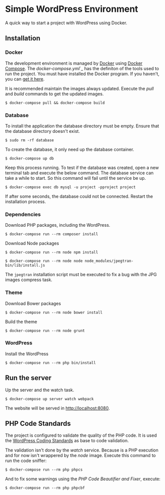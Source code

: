 # Simple WordPress Environment

A quick way to start a project with WordPress using Docker.

## Installation

### Docker

The development environment is managed by [Docker](https://www.docker.com/) using [Docker Compose](https://docs.docker.com/compose/overview/). The _docker-compose.yml_`_ has the definiton of the tools used to run the project. You must have installed the Docker program. If you haven't, you can [get it here](https://www.docker.com/get-docker).

It is recommended maintain the images always updated. Execute the _pull_ and _build_ commands to get the updated images.

    $ docker-compose pull && docker-compose build

### Database

To install the application the database directory must be empty. Ensure that the database directory doesn't exist.

    $ sudo rm -rf database

To create the database, it only need up the database container.

    $ docker-compose up db

Keep this process running. To test if the database was created, open a new terminal tab and execute the below command. The database service can take a while to start. So this command will fail until the service be up.

    $ docker-compose exec db mysql -u project -pproject project

If after some seconds, the database could not be connected. Restart the installation process.

### Dependencies

Download PHP packages, including the WordPress.

    $ docker-compose run --rm composer install

Download Node packages

    $ docker-compose run --rm node npm install

    $ docker-compose run --rm node node node_modules/jpegtran-bin/lib/install.js

The `jpegtran` installation script must be executed to fix a bug with the JPG images compress task.

### Theme

Download Bower packages

    $ docker-compose run --rm node bower install

Build the theme

    $ docker-compose run --rm node grunt

### WordPress

Install the WordPress

    $ docker-compose run --rm php bin/install

## Run the server

Up the server and the watch task.

    $ docker-compose up server watch webpack

The website will be served in [http://localhost:8080](http://localhost:8080).

## PHP Code Standards

The project is configured to validate the quality of the PHP code. It is used the [WordPress Coding Standards](https://make.wordpress.org/core/handbook/best-practices/coding-standards/php/) as base to code validation.

The validation isn't done by the _watch_ service. Because is a PHP execution and for now isn't wrappered by the _node_ image. Execute this command to run the code sniffer:

    $ docker-compose run --rm php phpcs

And to fix some warnings using the _PHP Code Beautifier and Fixer_, execute:

    $ docker-compose run --rm php phpcbf
